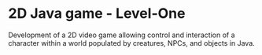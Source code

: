 # 2D Java game - Level-One
Development of a 2D video game allowing control and interaction of a character within a world populated by creatures, NPCs, and objects in Java.
